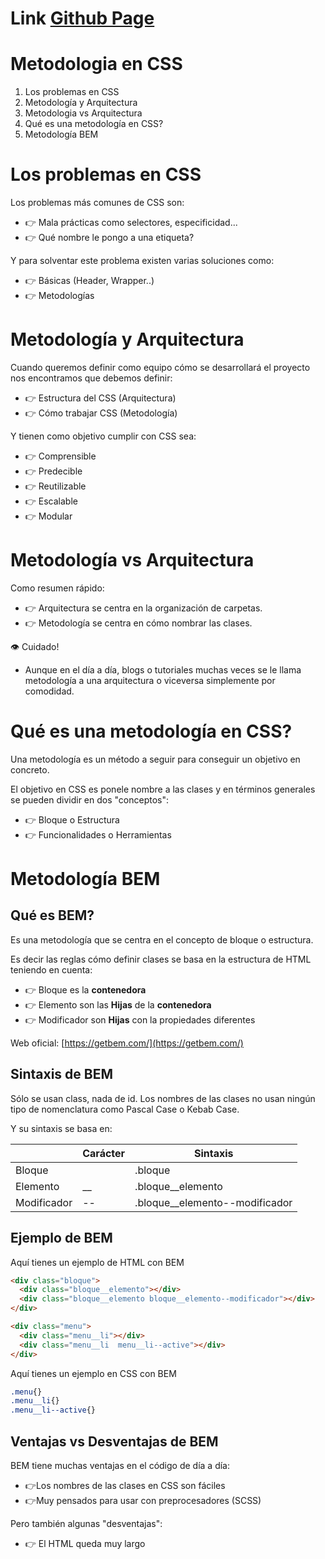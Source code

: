 # Link [Github Page](https://nahuelro.github.io/Metodologia-BEM/)

# Metodologia en CSS

1. Los problemas en CSS
2. Metodología y Arquitectura
3. Metodologia vs Arquitectura
4. Qué es una metodología en CSS?
5. Metodología BEM

# Los problemas en CSS

Los problemas más comunes de CSS son:
* 👉 Mala prácticas como selectores, especificidad...
* 👉 Qué nombre le pongo a una etiqueta?

Y para solventar este problema existen varias soluciones como:
* 👉 Básicas (Header, Wrapper..)
* 👉 Metodologías

# Metodología y Arquitectura

Cuando queremos definir como equipo cómo se desarrollará el proyecto nos encontramos que debemos definir:
* 👉 Estructura del CSS (Arquitectura)
* 👉 Cómo trabajar CSS (Metodología)

Y tienen como objetivo cumplir con CSS sea:
* 👉 Comprensible
* 👉 Predecible
* 👉 Reutilizable
* 👉 Escalable
* 👉 Modular


# Metodología vs Arquitectura

Como resumen rápido:
* 👉 Arquitectura se centra en la organización de carpetas.
* 👉 Metodología se centra en cómo nombrar las clases.

👁️ Cuidado!
* Aunque en el día a día, blogs o tutoriales muchas veces se le llama metodología a una arquitectura o viceversa simplemente por comodidad.

# Qué es una metodología en CSS?

Una metodología es un método a seguir para conseguir un objetivo en concreto.

El objetivo en CSS es ponele nombre a las clases y en términos generales se pueden dividir en dos "conceptos":
* 👉 Bloque o Estructura
* 👉 Funcionalidades o Herramientas


# Metodología BEM

## Qué es BEM?
Es una metodología que se centra en el concepto de bloque o estructura.

Es decir las reglas cómo definir clases se basa en la estructura de HTML teniendo en cuenta:
* 👉 Bloque es la **contenedora**
* 👉 Elemento son las **Hijas** de la **contenedora**
* 👉 Modificador son **Hijas** con la propiedades diferentes

Web oficial: [https://getbem.com/](https://getbem.com/)

## Sintaxis de BEM
Sólo se usan class, nada de id.
Los nombres de las clases no usan ningún tipo de nomenclatura como Pascal Case o Kebab Case.

Y su sintaxis se basa en:

|          | Carácter | Sintaxis |
|----------|----------|----------|
| Bloque   |          | .bloque   |
| Elemento |    __    | .bloque__elemento   |
| Modificador    |    --    | .bloque__elemento--modificador   |


## Ejemplo de BEM
Aquí tienes un ejemplo de HTML con BEM


```html
<div class="bloque">
  <div class="bloque__elemento"></div>
  <div class="bloque__elemento bloque__elemento--modificador"></div>
</div>
```

```html
<div class="menu">
  <div class="menu__li"></div>
  <div class="menu__li  menu__li--active"></div>
</div>
```

Aquí tienes un ejemplo en CSS con BEM

```css
.menu{}
.menu__li{}
.menu__li--active{}
```

##  Ventajas vs Desventajas de BEM
BEM tiene muchas ventajas en el código de día a día:
* 👉Los nombres de las clases en CSS son fáciles
* 👉Muy pensados para usar con preprocesadores (SCSS)

Pero también algunas "desventajas":
* 👉 El HTML queda muy largo



